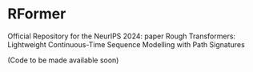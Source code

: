 # RFormer
Official Repository for the NeurIPS 2024: paper Rough Transformers: Lightweight Continuous-Time Sequence Modelling with Path Signatures

(Code to be made available soon)
